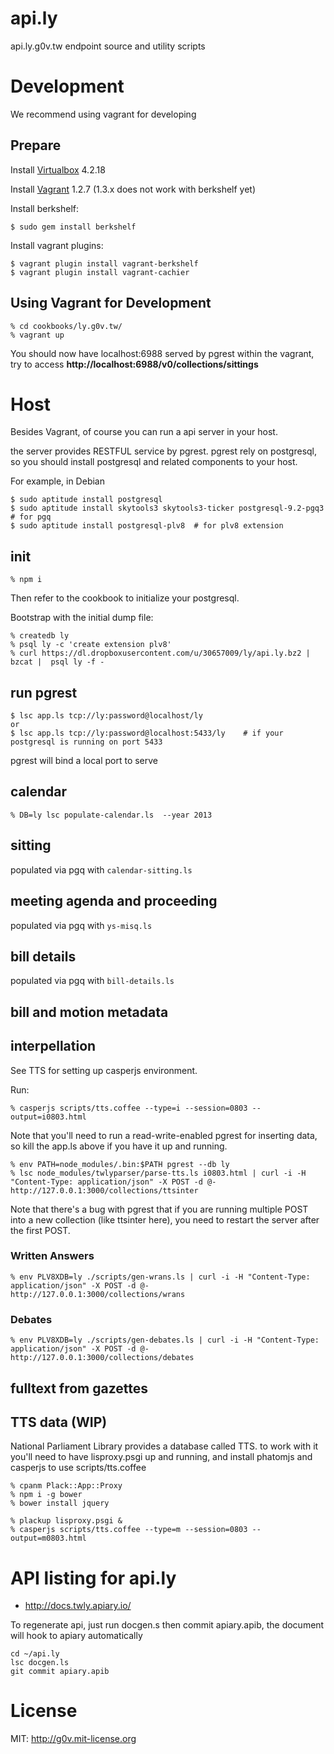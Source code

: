 api.ly
======

api.ly.g0v.tw endpoint source and utility scripts

# Development

We recommend using vagrant for developing

## Prepare

Install [Virtualbox](https://www.virtualbox.org/wiki/Downloads) 4.2.18

Install [Vagrant](http://downloads.vagrantup.com/) 1.2.7 (1.3.x does not work with berkshelf yet)

Install berkshelf:

    $ sudo gem install berkshelf

Install vagrant plugins:

    $ vagrant plugin install vagrant-berkshelf
    $ vagrant plugin install vagrant-cachier

## Using Vagrant for Development

    % cd cookbooks/ly.g0v.tw/
    % vagrant up

You should now have localhost:6988 served by pgrest within the vagrant, try to access **http://localhost:6988/v0/collections/sittings**

# Host

Besides Vagrant, of course you can run a api server in your host.

the server provides RESTFUL service by pgrest. pgrest rely on postgresql, so you should install postgresql and related components to your host.

For example, in Debian

    $ sudo aptitude install postgresql
    $ sudo aptitude install skytools3 skytools3-ticker postgresql-9.2-pgq3  # for pgq
    $ sudo aptitude install postgresql-plv8  # for plv8 extension

## init

    % npm i

Then refer to the cookbook to initialize your postgresql.

Bootstrap with the initial dump file:

    % createdb ly
    % psql ly -c 'create extension plv8'
    % curl https://dl.dropboxusercontent.com/u/30657009/ly/api.ly.bz2 | bzcat |  psql ly -f -

## run pgrest

    $ lsc app.ls tcp://ly:password@localhost/ly
    or
    $ lsc app.ls tcp://ly:password@localhost:5433/ly    # if your postgresql is running on port 5433

pgrest will bind a local port to serve

## calendar

    % DB=ly lsc populate-calendar.ls  --year 2013

## sitting

populated via pgq with `calendar-sitting.ls`

## meeting agenda and proceeding

populated via pgq with `ys-misq.ls`

## bill details

populated via pgq with `bill-details.ls`

## bill and motion metadata

## interpellation

See TTS for setting up casperjs environment.

Run:

    % casperjs scripts/tts.coffee --type=i --session=0803 --output=i0803.html

Note that you'll need to run a read-write-enabled pgrest for inserting data, so kill the app.ls above if you have it up and running.

    % env PATH=node_modules/.bin:$PATH pgrest --db ly
    % lsc node_modules/twlyparser/parse-tts.ls i0803.html | curl -i -H "Content-Type: application/json" -X POST -d @- http://127.0.0.1:3000/collections/ttsinter

Note that there's a bug with pgrest that if you are running multiple POST into a new collection (like ttsinter here), you need to restart the server after the first POST.

### Written Answers

    % env PLV8XDB=ly ./scripts/gen-wrans.ls | curl -i -H "Content-Type: application/json" -X POST -d @- http://127.0.0.1:3000/collections/wrans

### Debates

    % env PLV8XDB=ly ./scripts/gen-debates.ls | curl -i -H "Content-Type: application/json" -X POST -d @- http://127.0.0.1:3000/collections/debates

## fulltext from gazettes

## TTS data (WIP)

National Parliament Library provides a database called TTS.  to work with it you'll need to have lisproxy.psgi up and running, and install phatomjs and casperjs to use scripts/tts.coffee

    % cpanm Plack::App::Proxy
    % npm i -g bower
    % bower install jquery

    % plackup lisproxy.psgi &
    % casperjs scripts/tts.coffee --type=m --session=0803 --output=m0803.html

API listing for api.ly
======================
- http://docs.twly.apiary.io/

To regenerate api, just run docgen.s then commit apiary.apib, the document will hook to apiary automatically

    cd ~/api.ly
    lsc docgen.ls
    git commit apiary.apib


License
=======
MIT: http://g0v.mit-license.org
